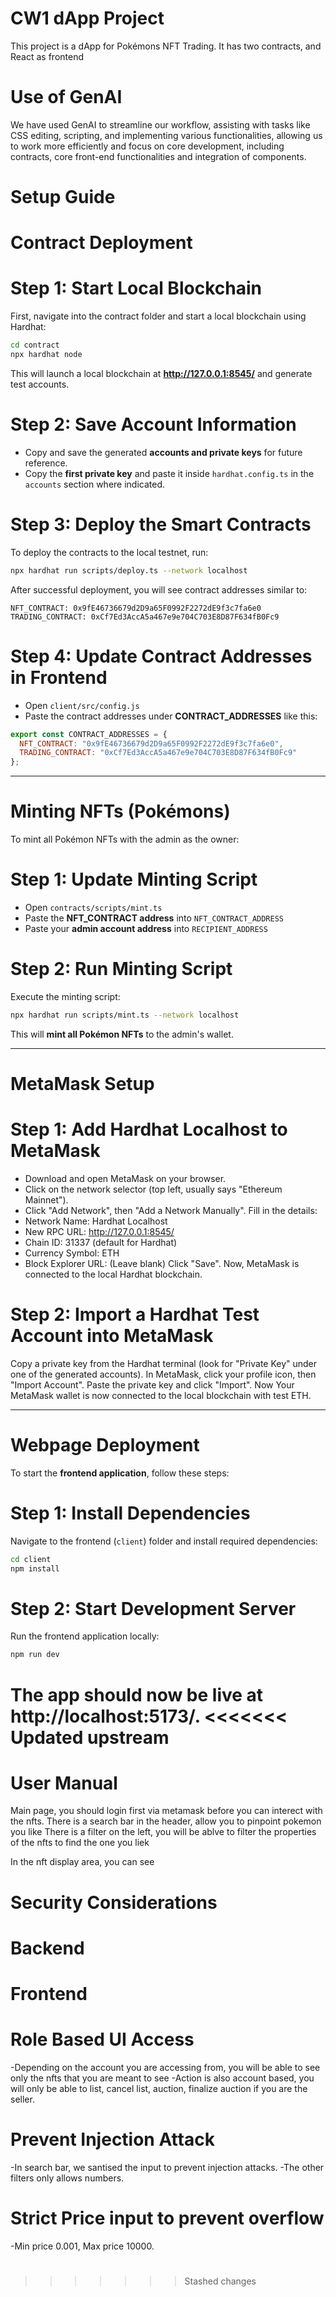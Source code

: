 # CW1 dApp Project
This project is a dApp for Pokémons NFT Trading. It has two contracts, and React as frontend

# Use of GenAI
We have used GenAI to streamline our workflow, assisting with tasks like CSS editing, scripting, and implementing various functionalities, allowing us to work more efficiently and focus on core development, including contracts, core front-end functionalities and integration of components.

# Setup Guide
# Contract Deployment
# Step 1: Start Local Blockchain
First, navigate into the contract folder and start a local blockchain using Hardhat:
```sh
cd contract
npx hardhat node
```
This will launch a local blockchain at **http://127.0.0.1:8545/** and generate test accounts.

# Step 2: Save Account Information
- Copy and save the generated **accounts and private keys** for future reference.
- Copy the **first private key** and paste it inside `hardhat.config.ts` in the `accounts` section where indicated.

# Step 3: Deploy the Smart Contracts
To deploy the contracts to the local testnet, run:
```sh
npx hardhat run scripts/deploy.ts --network localhost
```
After successful deployment, you will see contract addresses similar to:

```
NFT_CONTRACT: 0x9fE46736679d2D9a65F0992F2272dE9f3c7fa6e0
TRADING_CONTRACT: 0xCf7Ed3AccA5a467e9e704C703E8D87F634fB0Fc9
```

# Step 4: Update Contract Addresses in Frontend
- Open `client/src/config.js`
- Paste the contract addresses under **CONTRACT_ADDRESSES** like this:

```javascript
export const CONTRACT_ADDRESSES = {
  NFT_CONTRACT: "0x9fE46736679d2D9a65F0992F2272dE9f3c7fa6e0",
  TRADING_CONTRACT: "0xCf7Ed3AccA5a467e9e704C703E8D87F634fB0Fc9"
};
```

------------------

# Minting NFTs (Pokémons)
To mint all Pokémon NFTs with the admin as the owner:

# Step 1: Update Minting Script
- Open `contracts/scripts/mint.ts`
- Paste the **NFT_CONTRACT address** into `NFT_CONTRACT_ADDRESS`
- Paste your **admin account address** into `RECIPIENT_ADDRESS`

# Step 2: Run Minting Script
Execute the minting script:
```sh
npx hardhat run scripts/mint.ts --network localhost
```

This will **mint all Pokémon NFTs** to the admin's wallet.

------------------

# MetaMask Setup
# Step 1: Add Hardhat Localhost to MetaMask
- Download and open MetaMask on your browser.
- Click on the network selector (top left, usually says "Ethereum Mainnet").
- Click "Add Network", then "Add a Network Manually".
Fill in the details:
- Network Name: Hardhat Localhost
- New RPC URL: http://127.0.0.1:8545/
- Chain ID: 31337 (default for Hardhat)
- Currency Symbol: ETH
- Block Explorer URL: (Leave blank)
Click "Save".
Now, MetaMask is connected to the local Hardhat blockchain.

# Step 2: Import a Hardhat Test Account into MetaMask
Copy a private key from the Hardhat terminal (look for "Private Key" under one of the generated accounts).
In MetaMask, click your profile icon, then "Import Account".
Paste the private key and click "Import".
Now Your MetaMask wallet is now connected to the local blockchain with test ETH.

------------------

# Webpage Deployment
To start the **frontend application**, follow these steps:

# Step 1: Install Dependencies
Navigate to the frontend (`client`) folder and install required dependencies:
```sh
cd client
npm install
```

# Step 2: Start Development Server
Run the frontend application locally:
```sh
npm run dev
```

The app should now be live at **http://localhost:5173/**.
<<<<<<< Updated upstream
=======


# User Manual
Main page, you should login first via metamask before you can interect with the nfts.
There is a search bar in the header, allow you to pinpoint pokemon you like
There is a filter on the left, you will be ablve to filter the properties of the nfts to find the one you liek

In the nft display area, you can see 




# Security Considerations

# Backend

# Frontend
# Role Based UI Access
-Depending on the account you are accessing from, you will be able to see only the nfts that you are meant to see
-Action is also account based, you will only be able to list, cancel list, auction, finalize auction if you are the seller.

# Prevent Injection Attack
-In search bar, we santised the input to prevent injection attacks.
-The other filters only allows numbers.

# Strict Price input to prevent overflow
-Min price 0.001, Max price 10000.

# 
>>>>>>> Stashed changes
